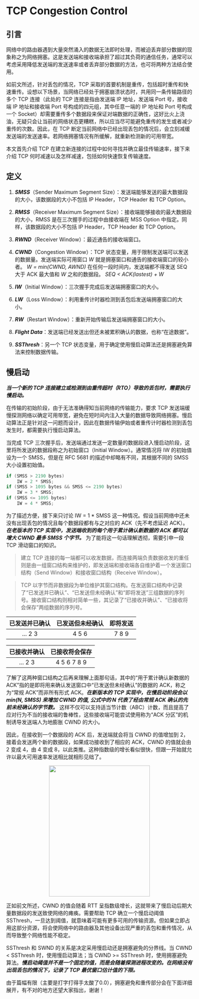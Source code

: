 # TCP Congestion Control

## 引言
网络中的路由器遇到大量突然涌入的数据无法即时处理，而被迫丢弃部分数据的现象称之为网络拥塞。这是发送端和接收端承担了超过其负荷的通信任务，通常可以考虑采用降低发送端的发送速率或者丢弃部分数据的方法，也可将两种方法结合使用。

如前文所述，针对丢包的情况，TCP 采取的首要机制是重传，包括超时重传和快速重传。设想以下场景，当网络已经处于拥塞崩溃状态时，共用同一条传输路径的多个 TCP 连接（此处的 TCP 连接是指由发送端 IP 地址，发送端 Port 号，接收端 IP 地址和接收端 Port 号构成的四元组，其中任意一端的 IP 地址和 Port 号构成一个 Socket）却需要重传多个数据段来保证对端数据的正确性，这好比火上浇油，无疑只会让当前的网络状态更糟糕，所以应当尽可能避免重传的发生或者减少重传的次数。因此，在 TCP 断定当前网络中已经出现丢包的情况后，会立刻减缓发送端的发送速率。若网络拥塞情况有所缓解，就重新检测新的可用带宽。

本文首先介绍 TCP 在建立新连接的过程中如何寻找并确立最佳传输速率，接下来介绍 TCP 何时减速以及怎样减速，包括如何快速恢复传输速度。

## 定义
1. **_SMSS_**（Sender Maximum Segment Size）：发送端能够发送的最大数据段的大小，该数据段的大小不包括 IP Header，TCP Header 和 TCP Option。 

2. **_RMSS_**（Receiver Maximum Segment Size）：接收端能够接收的最大数据段的大小，RMSS 是在三次握手的过程中由接收端在 MSS Option 中指定。同样，该数据段的大小不包括 IP Header，TCP Header 和 TCP Option。

3. **_RWND_**（Receiver Window）：最近通告的接收端窗口。

4. **_CWND_**（Congestion Window）：TCP 状态变量，用于限制发送端可以发送的数据量。发送端实际可用窗口 _W_ 就是拥塞窗口和通告的接收端窗口的较小者。
_W = min(CWND, AWND)_
在任何一段时间内，发送端都不得发送 SEQ 大于 ACK 最大值和 _W_ 之和的数据段。
_SEQ < ACK(lastest) + W_

5. **_IW_**（Initial Window）：三次握手完成后发送端拥塞窗口的大小。

6. **_LW_**（Loss Window）：利用重传计时器检测到丢包后发送端拥塞窗口的大小。

7. **_RW_**（Restart Window）：重新开始传输后发送端拥塞窗口的大小。

8. **_Flight Data_**：发送端已经发送出但还未被累积确认的数据，也称“在途数据”。

9. **_SSThresh_**：另一个 TCP 状态变量，用于确定使用慢启动算法还是拥塞避免算法来控制数据传输。

## 慢启动
**_当一个新的 TCP 连接建立或检测到由重传超时（RTO）导致的丢包时，需要执行慢启动。_**

在传输的初始阶段，由于无法准确得知当前网络的传输能力，要求 TCP 发送端缓慢探测网络以确定可用带宽，避免在短时间内注入大量的数据导致网络拥塞。慢启动算法正是针对这一问题而设计，因此在数据传输伊始或者重传计时器检测到丢包发生时，都需要执行慢启动算法。

当完成 TCP 三次握手后，发送端通过发送一定数量的数据段进入慢启动阶段，这里将所发送的数据段称之为初始窗口（Initial Window）。通常情况将 IW 的初始值设为一个 SMSS，但是在 RFC 5681 的描述中却略有不同，其根据不同的 SMSS 大小设置初始值。

```java
if (SMSS > 2190 bytes)
    IW = 2 * SMSS;
if (SMSS > 1095 bytes && SMSS <= 2190 bytes)
    IW = 3 * SMSS;
if (SMSS <= 1095 bytes)
    IW = 4 * SMSS;
```

为了描述方便，接下来只讨论 IW = 1 * SMSS 这一种情况。假设当前网络中还未没有出现丢包的情况且每个数据段都有与之对应的 ACK（先不考虑延迟 ACK）。**_在老版本的 TCP 实现中，发送端收到的每个用于累计确认新数据的 ACK 都可以增大 CWND 最多 SMSS 个字节。_** 为了能将这一句话理解透彻，需要引申一段 TCP 滑动窗口的知识。

> 建立 TCP 连接的每一端都可以收发数据，而连接两端负责数据收发的重任则是由一组窗口结构来维护的，即发送端和接收端各自维护着一个发送窗口结构（Send Window）和接收窗口结构（Receive Window）。

> TCP 以字节而非数据段为单位维护其窗口结构。在发送窗口结构中记录了“已发送并已确认”、“已发送但未经确认”和“即将发送”三组数据的序列号。接收窗口结构则相对简单一些，其记录了“已接收并确认”、“已接收将会保存”两组数据的序列号。

已发送并已确认 | 已发送但未经确认 | 即将发送
:-----------: | :-----------: | :-----------:
... 2 3 | 4 5 6 | 7 8 9 

已接收并确认 | 已接收将会保存
:-----------: | :-----------: |
... 2 3 | 4 5 6 7 8 9

了解了这两种窗口结构之后再来理解上面那句话，其中的“用于累计确认新数据的 ACK”指的是即将用来确认发送窗口中“已发送但未经确认”的数据的 ACK，称之为“常规 ACK”而非所有形式 ACK。**_在新版本的 TCP 实现中，在慢启动阶段会以 min(N, SMSS) 来增加 CWND 的值, 公式中的 N 代表了经由常规 ACK 确认的先前未经确认的字节数。_** 这样不仅可以支持适当节计数（ABC）计数，而且提高了应对行为不当的接收端的鲁棒性，这些接收端可能尝试使用称为“ACK 分区”的机制诱导发送端人为地膨胀 CWND 的大小。

因此，在接收到一个数据段的 ACK 后，发送端就会将当 CWND 的值增加到 2，接着会发送两个新的数据段，如果成功接收到了相应的 ACK，CWND 的值就会由 2 变成 4，由 4 变成 8，以此类推。这种指数级的增长看似很快，但跟一开始就允许以最大可用速率发送相比就相形见绌了。

<div align=center><img width="273" height="354" src="https://raw.githubusercontent.com/orionleo/Markdown-Photos/master/%E7%BB%8F%E5%85%B8%E6%85%A2%E5%90%AF%E5%8A%A8%E7%AE%97%E6%B3%95%E6%93%8D%E4%BD%9C.jpg"/></div>

正如前文所述，CWND 的值会随着 RTT 呈指数级增长，这就带来了慢启动后期大量数据段的发送致使网络的瘫痪。需要帮助 TCP 确立一个慢启动阈值 SSThresh，一旦达到阈值，就意味着可能有更多可用的传输资源。但如果立即占用这部分资源，将会使网络中的路由器及其他设备出现严重的丢包和重传情况，从而导致整个网络性能不稳定。

SSThresh 和 SWND 的关系是决定采用慢启动还是拥塞避免的分界线。当 CWND < SSThresh 时，使用慢启动算法；当 CWND >= SSThresh 时，使用拥塞避免算法。**_慢启动阈值并不是一个固定的值，而是会随着探测进程改变的。在网络没有出现丢包的情况下，记录了 TCP 最优窗口估计值的下限。_**

由于篇幅有限（主要是打字打得手太酸了0.0），拥塞避免和重传部分会在下面详细展开，有不对的地方还望大家指出，谢谢！
